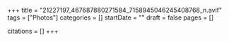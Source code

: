 +++
title = "21227197_467687880271584_7158945046245408768_n.avif"
tags = ["Photos"]
categories = []
startDate = ""
draft = false
pages = []

citations = []
+++
